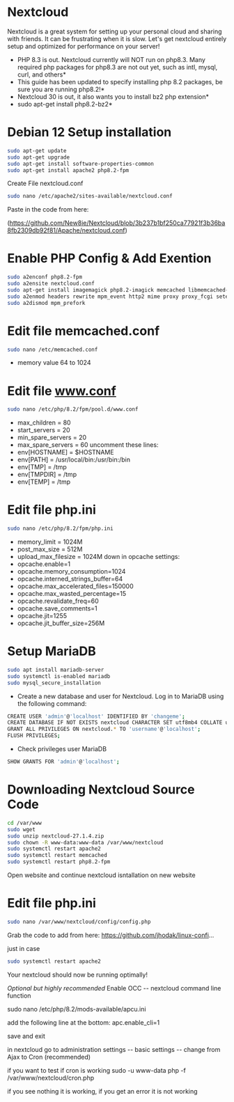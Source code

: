 Nextcloud
===
<!--rehype:style=font-size: 38px; border-bottom: 0; display: flex; min-height: 260px; align-items: center; justify-content: center;-->

Nextcloud is a great system for setting up your personal cloud and sharing with friends.  It can be frustrating when it is slow.  Let's get nextcloud entirely setup and optimized for performance on your server!

* PHP 8.3 is out.  Nextcloud currently will NOT run on php8.3.  Many required php packages for php8.3 are not out yet, such as intl, mysql, curl, and others*
* This guide has been updated to specify installing php 8.2 packages, be sure you are running php8.2!*
* Nextcloud 30 is out, it also wants you to install bz2 php extension*
* sudo apt-get install php8.2-bz2*

# Debian 12 Setup installation
```bash
sudo apt-get update
sudo apt-get upgrade
sudo apt-get install software-properties-common
sudo apt-get install apache2 php8.2-fpm
```
Create File nextcloud.conf
```bash
sudo nano /etc/apache2/sites-available/nextcloud.conf
```
Paste in the code from here:

(https://github.com/New8ie/Nextcloud/blob/3b237b1bf250ca77921f3b36ba8fb2309db92f81/Apache/nextcloud.conf)

# Enable PHP Config & Add Exention
```bash
sudo a2enconf php8.2-fpm
sudo a2ensite nextcloud.conf
sudo apt-get install imagemagick php8.2-imagick memcached libmemcached-tools php8.2-memcached php8.2-apcu mariadb-server php8.2-gd php8.2-mysql php8.2-curl php8.2-mbstring php8.2-intl php8.2-gmp php8.2-bcmath php8.2-xml php8.2-zip unzip smbclient
sudo a2enmod headers rewrite mpm_event http2 mime proxy proxy_fcgi setenvif alias dir env ssl proxy_http proxy_wstunnel
sudo a2dismod mpm_prefork
```
# Edit file memcached.conf
```bash
sudo nano /etc/memcached.conf 
```
  * memory value 64 to 1024

# Edit file www.conf
```bash
sudo nano /etc/php/8.2/fpm/pool.d/www.conf
```  
  * max_children = 80
  * start_servers = 20
  * min_spare_servers = 20
  * max_spare_servers = 60
 uncomment these lines:
  * env[HOSTNAME] = $HOSTNAME
  * env[PATH] = /usr/local/bin:/usr/bin:/bin
  * env[TMP] = /tmp
  * env[TMPDIR] = /tmp
  * env[TEMP] = /tmp

# Edit file php.ini
```bash
sudo nano /etc/php/8.2/fpm/php.ini
```
* memory_limit = 1024M
* post_max_size = 512M
* upload_max_filesize = 1024M
down in opcache settings:
* opcache.enable=1
* opcache.memory_consumption=1024
* opcache.interned_strings_buffer=64
* opcache.max_accelerated_files=150000
* opcache.max_wasted_percentage=15
* opcache.revalidate_freq=60
* opcache.save_comments=1
* opcache.jit=1255
* opcache.jit_buffer_size=256M

# Setup MariaDB
```bash
sudo apt install mariadb-server
sudo systemctl is-enabled mariadb
sudo mysql_secure_installation
```
* Create a new database and user for Nextcloud. Log in to MariaDB using the following command:
```bash
CREATE USER 'admin'@'localhost' IDENTIFIED BY 'changeme';
CREATE DATABASE IF NOT EXISTS nextcloud CHARACTER SET utf8mb4 COLLATE utf8mb4_general_ci;
GRANT ALL PRIVILEGES ON nextcloud.* TO 'username'@'localhost';
FLUSH PRIVILEGES;
```
- Check privileges user MariaDB 
```bash
SHOW GRANTS FOR 'admin'@'localhost';
```

# Downloading Nextcloud Source Code
```bash
cd /var/www
sudo wget 
sudo unzip nextcloud-27.1.4.zip
sudo chown -R www-data:www-data /var/www/nextcloud
sudo systemctl restart apache2
sudo systemctl restart memcached
sudo systemctl restart php8.2-fpm
```
Open website and continue nextcloud isntallation on new website

# Edit file php.ini
```bash
sudo nano /var/www/nextcloud/config/config.php
```
Grab the code to add from here:
https://github.com/jhodak/linux-confi...

just in case
```bash
sudo systemctl restart apache2 
```

Your nextcloud should now be running optimally!

*Optional but highly recommended*
Enable OCC -- nextcloud command line function

sudo nano /etc/php/8.2/mods-available/apcu.ini

add the following line at the bottom:
apc.enable_cli=1

save and exit

in nextcloud go to
administration settings  -- basic settings -- change from Ajax to Cron (recommended)

if you want to test if cron is working
sudo -u www-data php -f /var/www/nextcloud/cron.php

if you see nothing it is working, if you get an error it is not working
